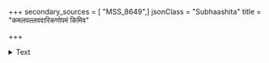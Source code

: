 +++
secondary_sources = [ "MSS_8649",]
jsonClass = "Subhaashita"
title = "कमलपल्लववारिकणोपमं किमिव"

+++

<details><summary>Text</summary>

कमलपल्लववारिकणोपमं किमिव पासि सदा निधनं धनम्।  
कलभकर्णचलाञ्चलचञ्चलं स्थिरतराणि यशांसि न जीवितम्॥
</details>
